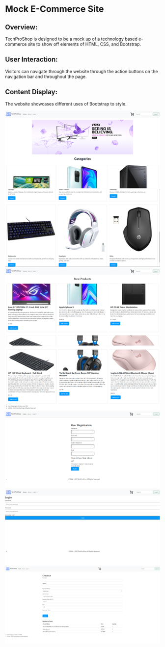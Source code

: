 # Mock E-Commerce Site

## Overview:
TechProShop is designed to be a mock up of a technology based e-commerce site to show off elements of HTML, CSS, and Bootstrap.

## User Interaction:
Visitors can navigate through the website through the action buttons on the navigation bar and throughout the page.

## Content Display:
The website showcases different uses of Bootstrap to style.

![Alt text](Readme/readmehome1.png)
![Alt text](readmehome2.png)
![Alt text](Readme/readmeproducts1.png)
![Alt text](Readme/readmeproducts2.png)
![Alt text](Readme/readmeregistration.png)
![Alt text](Readme/readmelogin.png)
![Alt text](Readme/readmecheckout.png)